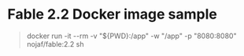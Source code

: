 # Fable 2.2 Docker image sample

>docker run -it --rm -v "${PWD}:/app" -w "/app" -p "8080:8080"  nojaf/fable:2.2 sh